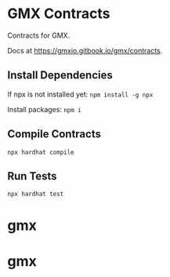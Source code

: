 # GMX Contracts
Contracts for GMX.

Docs at https://gmxio.gitbook.io/gmx/contracts.

## Install Dependencies
If npx is not installed yet:
`npm install -g npx`

Install packages:
`npm i`

## Compile Contracts
`npx hardhat compile`

## Run Tests
`npx hardhat test`
# gmx
# gmx
